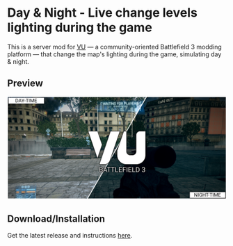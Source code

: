 # Day & Night - Live change levels lighting during the game
This is a server mod for [VU](https://veniceunleashed.net/) — a community-oriented Battlefield 3 modding platform — that change the map's lighting during the game, simulating day & night.

## Preview
![preview-day](preview.png)

## Download/Installation
Get the latest release and instructions [here](https://github.com/GramThanos/bf3-vu-day-night/releases/latest).
